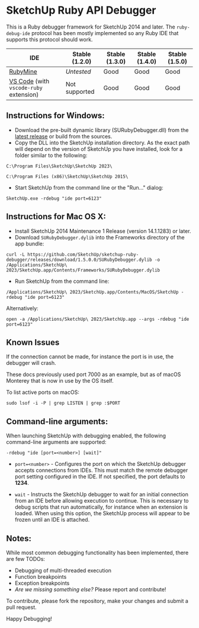 SketchUp Ruby API Debugger
==========================

This is a Ruby debugger framework for SketchUp 2014 and later. The `ruby-debug-ide` protocol has been mostly implemented so any Ruby IDE that supports this protocol should work.

| IDE | Stable (1.2.0) | Stable (1.3.0) | Stable (1.4.0) | Stable (1.5.0) |
| --- | --- | --- | --- | --- |
| [RubyMine](https://github.com/SketchUp/sketchup-ruby-api-tutorials/wiki/RubyMine-Debugger-Setup) | *Untested* | Good | Good | Good |
| [VS Code](https://github.com/SketchUp/sketchup-ruby-api-tutorials/wiki/VSCode-Debugger-Setup) (with `vscode-ruby` extension) | Not supported | Good | Good | Good |

## Instructions for Windows:
- Download the pre-built dynamic library (SURubyDebugger.dll) from the [latest release](https://github.com/SketchUp/sketchup-ruby-debugger/releases) or build from the sources.
- Copy the DLL into the SketchUp installation directory. As the exact path will depend on the version of SketchUp you have installed, look for a folder similar to the following:
```
C:\Program Files\SketchUp\SketchUp 2023\

C:\Program Files (x86)\SketchUp\SketchUp 2015\
```
- Start SketchUp from the command line or the "Run..." dialog:
```
SketchUp.exe -rdebug "ide port=6123"
```

## Instructions for Mac OS X:
- Install SketchUp 2014 Maintenance 1 Release (version 14.1.1283) or later.
- Download `SURubyDebugger.dylib` into the Frameworks directory of the app bundle:
```
curl -L https://github.com/SketchUp/sketchup-ruby-debugger/releases/download/1.5.0.0/SURubyDebugger.dylib -o /Applications/SketchUp\ 2023/SketchUp.app/Contents/Frameworks/SURubyDebugger.dylib
```
- Run SketchUp from the command line:
```
/Applications/SketchUp\ 2023/SketchUp.app/Contents/MacOS/SketchUp -rdebug "ide port=6123"
```
Alternatively:
```
open -a /Applications/SketchUp\ 2023/SketchUp.app --args -rdebug "ide port=6123"
```

## Known Issues

If the connection cannot be made, for instance the port is in use, the debugger will crash.

These docs previously used port 7000 as an example, but as of macOS Monterey that is now in use by the OS itself.

To list active ports on macOS:

```
sudo lsof -i -P | grep LISTEN | grep :$PORT
```

## Command-line arguments:
When launching SketchUp with debugging enabled, the following command-line arguments are supported:

```
-rdebug "ide [port=<number>] [wait]"
```

- `port=<number>` - Configures the port on which the SketchUp debugger accepts connections from IDEs. This must match the remote debugger port setting configured in the IDE. If not specified, the port defaults to **1234**.

- `wait` - Instructs the SketchUp debugger to wait for an initial connection from an IDE before allowing execution to continue. This is necessary to debug scripts that run automatically, for instance when an extension is loaded. When using this option, the SketchUp process will appear to be frozen until an IDE is attached.

## Notes:
While most common debugging functionality has been implemented, there are few TODOs:
- Debugging of multi-threaded execution
- Function breakpoints
- Exception breakpoints
- *Are we missing something else?* Please report and contribute!

To contribute, please fork the repository, make your changes and submit a pull request.

Happy Debugging!
